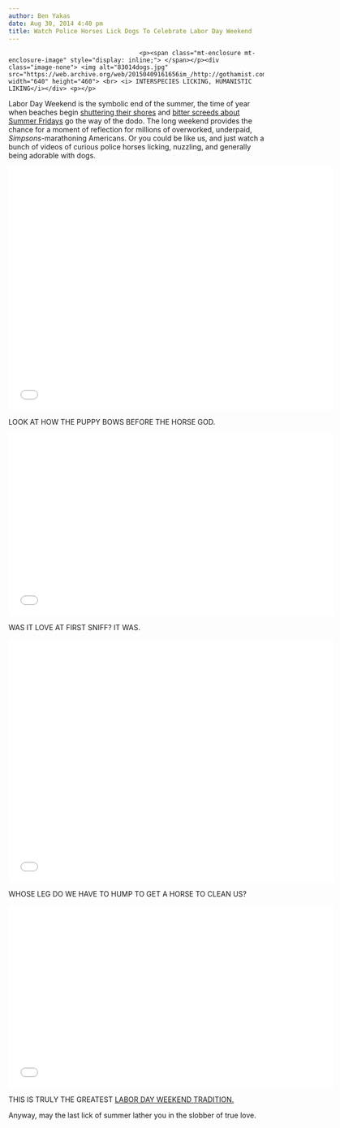 ```yaml
---
author: Ben Yakas
date: Aug 30, 2014 4:40 pm
title: Watch Police Horses Lick Dogs To Celebrate Labor Day Weekend
---
```


	
										<p><span class="mt-enclosure mt-enclosure-image" style="display: inline;"> </span></p><div class="image-none"> <img alt="83014dogs.jpg" src="https://web.archive.org/web/20150409161656im_/http://gothamist.com/attachments/byakas/83014dogs.jpg" width="640" height="460"> <br> <i> INTERSPECIES LICKING, HUMANISTIC LIKING</i></div> <p></p>

<p>Labor Day Weekend is the symbolic end of the summer, the time of year when beaches begin <a href="https://web.archive.org/web/20150409161656/http://gothamist.com/2014/08/30/this_is_your_last_chance_to_head_to.php">shuttering their shores</a> and <a href="https://web.archive.org/web/20150409161656/http://gothamist.com/2014/08/29/f_u_summer_friday.php">bitter screeds about Summer Fridays</a> go the way of the dodo. The long weekend provides the chance for a moment of reflection for millions of overworked, underpaid, <em>Simpsons</em>-marathoning Americans. Or you could be like us, and just watch a bunch of videos of curious police horses licking, nuzzling, and generally being adorable with dogs. </p>

<p><iframe width="640" height="480" src="//web.archive.org/web/20150409161656if_/http://www.youtube.com/embed/St9yBcMtzx0" frameborder="0" allowfullscreen></iframe></p>

<p>LOOK AT HOW THE PUPPY BOWS BEFORE THE HORSE GOD.</p>

<p><iframe width="640" height="360" src="//web.archive.org/web/20150409161656if_/http://www.youtube.com/embed/5ceJAPRH1Bs" frameborder="0" allowfullscreen></iframe></p>

<p>WAS IT LOVE AT FIRST SNIFF? IT WAS.</p>

<p><iframe width="640" height="480" src="//web.archive.org/web/20150409161656if_/http://www.youtube.com/embed/pcHbDGtSfXQ" frameborder="0" allowfullscreen></iframe></p>

<p>WHOSE LEG DO WE HAVE TO HUMP TO GET A HORSE TO CLEAN US?</p>

<p><iframe width="640" height="360" src="//web.archive.org/web/20150409161656if_/http://www.youtube.com/embed/yQVqVwIeIok" frameborder="0" allowfullscreen></iframe></p>

<p>THIS IS TRULY THE GREATEST <a href="https://web.archive.org/web/20150409161656/http://gothamist.com/2011/09/04/video_its_labor_day_weekendso_heres.php">LABOR DAY WEEKEND TRADITION.</a></p>

<p>Anyway, may the last lick of summer lather you in the slobber of true love.</p>					
										
									
				